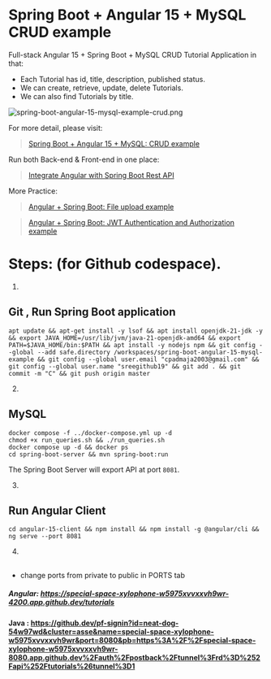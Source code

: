 # Spring Boot + Angular 15 + MySQL CRUD example

Full-stack Angular 15 + Spring Boot + MySQL CRUD Tutorial Application in that:
- Each Tutorial has id, title, description, published status.
- We can create, retrieve, update, delete Tutorials.
- We can also find Tutorials by title.

![spring-boot-angular-15-mysql-example-crud.png](spring-boot-angular-15-mysql-example-crud.png)

For more detail, please visit:
> [Spring Boot + Angular 15 + MySQL: CRUD example](https://www.bezkoder.com/spring-boot-angular-15-mysql/)

Run both Back-end & Front-end in one place:
> [Integrate Angular with Spring Boot Rest API](https://www.bezkoder.com/integrate-angular-spring-boot/)

More Practice:
> [Angular + Spring Boot: File upload example](https://www.bezkoder.com/angular-15-spring-boot-file-upload/)

> [Angular + Spring Boot: JWT Authentication and Authorization example](https://www.bezkoder.com/angular-15-spring-boot-jwt-auth/)

# Steps:  (for Github codespace). 


1. 
## Git , Run Spring Boot application   
```
apt update && apt-get install -y lsof && apt install openjdk-21-jdk -y && export JAVA_HOME=/usr/lib/jvm/java-21-openjdk-amd64 && export PATH=$JAVA_HOME/bin:$PATH && apt install -y nodejs npm && git config --global --add safe.directory /workspaces/spring-boot-angular-15-mysql-example && git config --global user.email "cpadmaja2003@gmail.com" && git config --global user.name "sreegithub19" && git add . && git commit -m "C" && git push origin master
```


2.
## MySQL
```
docker compose -f ../docker-compose.yml up -d
chmod +x run_queries.sh && ./run_queries.sh
docker compose up -d && docker ps
cd spring-boot-server && mvn spring-boot:run
```
The Spring Boot Server will export API at port `8081`.


3.
## Run Angular Client
```
cd angular-15-client && npm install && npm install -g @angular/cli && ng serve --port 8081
```

4.
## 
- change ports from private to public in PORTS tab



##### Angular: https://special-space-xylophone-w5975xvvxxvh9wr-4200.app.github.dev/tutorials

#### Java : https://github.dev/pf-signin?id=neat-dog-54w97wd&cluster=asse&name=special-space-xylophone-w5975xvvxxvh9wr&port=8080&pb=https%3A%2F%2Fspecial-space-xylophone-w5975xvvxxvh9wr-8080.app.github.dev%2Fauth%2Fpostback%2Ftunnel%3Frd%3D%252Fapi%252Ftutorials%26tunnel%3D1
